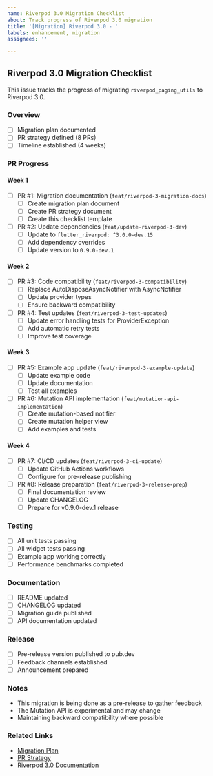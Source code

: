 ```yaml
---
name: Riverpod 3.0 Migration Checklist
about: Track progress of Riverpod 3.0 migration
title: '[Migration] Riverpod 3.0 - '
labels: enhancement, migration
assignees: ''

---
```


## Riverpod 3.0 Migration Checklist

This issue tracks the progress of migrating `riverpod_paging_utils` to Riverpod 3.0.

### Overview
- [ ] Migration plan documented
- [ ] PR strategy defined (8 PRs)
- [ ] Timeline established (4 weeks)

### PR Progress

#### Week 1
- [ ] PR #1: Migration documentation (`feat/riverpod-3-migration-docs`)
  - [ ] Create migration plan document
  - [ ] Create PR strategy document
  - [ ] Create this checklist template
- [ ] PR #2: Update dependencies (`feat/update-riverpod-3-dev`)
  - [ ] Update to `flutter_riverpod: ^3.0.0-dev.15`
  - [ ] Add dependency overrides
  - [ ] Update version to `0.9.0-dev.1`

#### Week 2
- [ ] PR #3: Code compatibility (`feat/riverpod-3-compatibility`)
  - [ ] Replace AutoDisposeAsyncNotifier with AsyncNotifier
  - [ ] Update provider types
  - [ ] Ensure backward compatibility
- [ ] PR #4: Test updates (`feat/riverpod-3-test-updates`)
  - [ ] Update error handling tests for ProviderException
  - [ ] Add automatic retry tests
  - [ ] Improve test coverage

#### Week 3
- [ ] PR #5: Example app update (`feat/riverpod-3-example-update`)
  - [ ] Update example code
  - [ ] Update documentation
  - [ ] Test all examples
- [ ] PR #6: Mutation API implementation (`feat/mutation-api-implementation`)
  - [ ] Create mutation-based notifier
  - [ ] Create mutation helper view
  - [ ] Add examples and tests

#### Week 4
- [ ] PR #7: CI/CD updates (`feat/riverpod-3-ci-update`)
  - [ ] Update GitHub Actions workflows
  - [ ] Configure for pre-release publishing
- [ ] PR #8: Release preparation (`feat/riverpod-3-release-prep`)
  - [ ] Final documentation review
  - [ ] Update CHANGELOG
  - [ ] Prepare for v0.9.0-dev.1 release

### Testing
- [ ] All unit tests passing
- [ ] All widget tests passing
- [ ] Example app working correctly
- [ ] Performance benchmarks completed

### Documentation
- [ ] README updated
- [ ] CHANGELOG updated
- [ ] Migration guide published
- [ ] API documentation updated

### Release
- [ ] Pre-release version published to pub.dev
- [ ] Feedback channels established
- [ ] Announcement prepared

### Notes
- This migration is being done as a pre-release to gather feedback
- The Mutation API is experimental and may change
- Maintaining backward compatibility where possible

### Related Links
- [Migration Plan](../../../docs/migration-to-riverpod-3.0.md)
- [PR Strategy](../../../docs/migration-pr-plan.md)
- [Riverpod 3.0 Documentation](https://riverpod.dev/docs/3.0_migration)